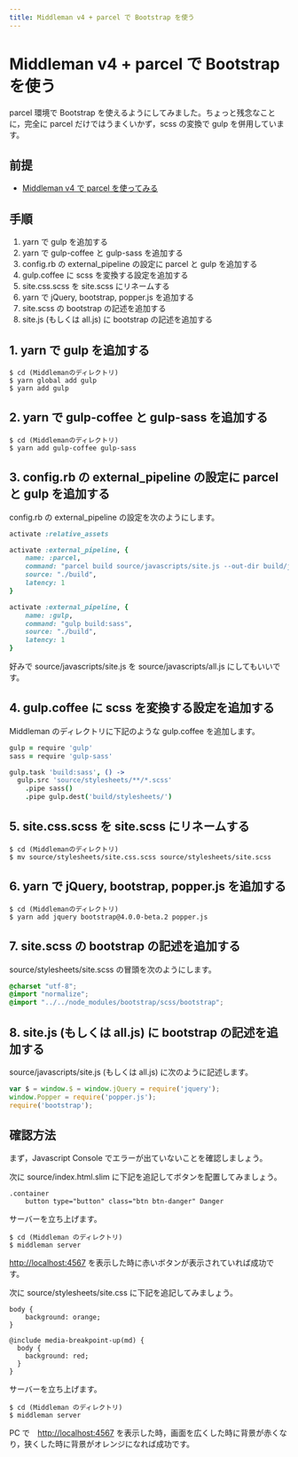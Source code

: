 ```yaml
---
title: Middleman v4 + parcel で Bootstrap を使う
---
```

# Middleman v4 + parcel で Bootstrap を使う

parcel 環境で Bootstrap を使えるようにしてみました。ちょっと残念なことに，完全に parcel だけではうまくいかず，scss の変換で gulp を併用しています。

## 前提

* [Middleman v4 で parcel を使ってみる](https://zacky1972.github.io/tech/2017/12/08/middleman-parcel.html)

## 手順

1. yarn で gulp を追加する
2. yarn で gulp-coffee と gulp-sass を追加する
3. config.rb の external_pipeline の設定に parcel と gulp を追加する
4. gulp.coffee に scss を変換する設定を追加する
5. site.css.scss を site.scss にリネームする
6. yarn で jQuery, bootstrap, popper.js を追加する
7. site.scss の bootstrap の記述を追加する
8. site.js (もしくは all.js) に bootstrap の記述を追加する

## 1. yarn で gulp を追加する

```
$ cd (Middlemanのディレクトリ)
$ yarn global add gulp
$ yarn add gulp
```

## 2. yarn で gulp-coffee と gulp-sass を追加する

```
$ cd (Middlemanのディレクトリ)
$ yarn add gulp-coffee gulp-sass
```

## 3. config.rb の external_pipeline の設定に parcel と gulp を追加する

config.rb の external_pipeline の設定を次のようにします。

```ruby
activate :relative_assets

activate :external_pipeline, {
	name: :parcel,
	command: "parcel build source/javascripts/site.js --out-dir build/javascripts/",
	source: "./build",
	latency: 1
}

activate :external_pipeline, {
	name: :gulp,
	command: "gulp build:sass",
	source: "./build",
	latency: 1
}
```

好みで source/javascripts/site.js を source/javascripts/all.js にしてもいいです。

## 4. gulp.coffee に scss を変換する設定を追加する

Middleman のディレクトリに下記のような gulp.coffee を追加します。

```coffee
gulp = require 'gulp'
sass = require 'gulp-sass'

gulp.task 'build:sass', () ->
  gulp.src 'source/stylesheets/**/*.scss'
    .pipe sass()
    .pipe gulp.dest('build/stylesheets/')
```

## 5. site.css.scss を site.scss にリネームする

```
$ cd (Middlemanのディレクトリ)
$ mv source/stylesheets/site.css.scss source/stylesheets/site.scss 
```

## 6. yarn で jQuery, bootstrap, popper.js を追加する

```
$ cd (Middlemanのディレクトリ)
$ yarn add jquery bootstrap@4.0.0-beta.2 popper.js
```

## 7. site.scss の bootstrap の記述を追加する

source/stylesheets/site.scss の冒頭を次のようにします。

```scss
@charset "utf-8";
@import "normalize";
@import "../../node_modules/bootstrap/scss/bootstrap";
```

## 8. site.js (もしくは all.js) に bootstrap の記述を追加する

source/javascripts/site.js (もしくは all.js) に次のように記述します。

```javascript
var $ = window.$ = window.jQuery = require('jquery');
window.Popper = require('popper.js');
require('bootstrap');
```

## 確認方法

まず，Javascript Console でエラーが出ていないことを確認しましょう。

次に source/index.html.slim に下記を追記してボタンを配置してみましょう。

```slim
.container
    button type="button" class="btn btn-danger" Danger
```

サーバーを立ち上げます。

```
$ cd (Middleman のディレクトリ)
$ middleman server
```

[http://localhost:4567](http://localhost:4567) を表示した時に赤いボタンが表示されていれば成功です。

次に source/stylesheets/site.css に下記を追記してみましょう。


```
body {
	background: orange;
}

@include media-breakpoint-up(md) {
  body {
    background: red;
  }
}
```

サーバーを立ち上げます。

```
$ cd (Middleman のディレクトリ)
$ middleman server
```

PC で　[http://localhost:4567](http://localhost:4567) を表示した時，画面を広くした時に背景が赤くなり，狭くした時に背景がオレンジになれば成功です。


